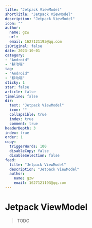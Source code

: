 ```yaml
---
title: "Jetpack ViewModel"
shortTitle: "Jetpack ViewModel"
description: "Jetpack ViewModel"
icon: ""
author: 
  name: gzw
  url: 
  email: 1627121193@qq.com
isOriginal: false
date: 2023-10-01
category: 
- "Android"
- "移动端"
tag:
- "Android"
- "移动端"
sticky: 1
star: false
article: false
timeline: false
dir:
  text: "Jetpack ViewModel"
  icon: ""
  collapsible: true
  index: true
  comment: true
headerDepth: 3
index: true
order: 1
copy:
  triggerWords: 100
  disableCopy: false
  disableSelection: false
feed:
  title: "Jetpack ViewModel"
  description: "Jetpack ViewModel"
  author:
    name: gzw
    email: 1627121193@qq.com
---
```




# Jetpack ViewModel

> TODO
